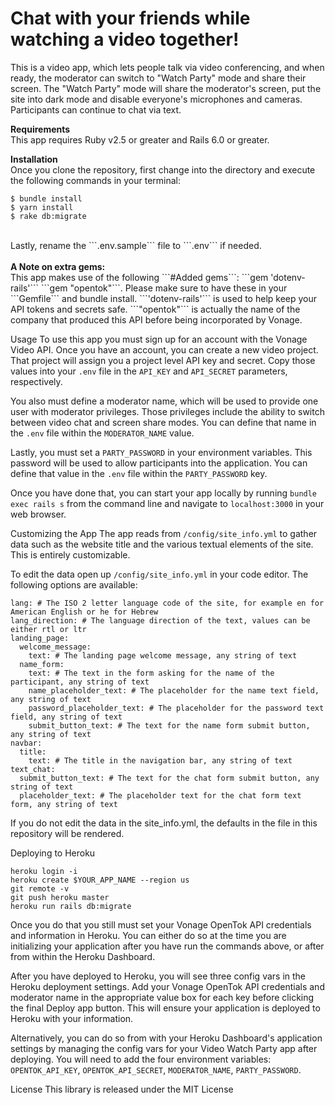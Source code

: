 <h1>Chat with your friends while watching a video together!</h1>

This is a video app, which lets people talk via video conferencing, and when ready, the moderator can switch to "Watch Party" mode and share their screen. The "Watch Party" mode will share the moderator's screen, put the site into dark mode and disable everyone's microphones and cameras. Participants can continue to chat via text.

<strong>Requirements</strong>
<br>
This app requires Ruby v2.5 or greater and Rails 6.0 or greater.

<strong>Installation</strong>
<br>
Once you clone the repository, first change into the directory and execute the following commands in your terminal:
<br>
```
$ bundle install
$ yarn install
$ rake db:migrate
```
<br>
Lastly, rename the ```.env.sample``` file to ```.env``` if needed.
<br>
<br>
<strong>A Note on extra gems:</strong>
<br>
This app makes use of the following ```#Added gems```: ```gem 'dotenv-rails'``` ```gem "opentok"```. Please make sure to have these in your ```Gemfile``` and bundle install. ```'dotenv-rails'``` is used to help keep your API tokens and secrets safe. ```"opentok"``` is actually the name of the company that produced this API before being incorporated by Vonage.

Usage
To use this app you must sign up for an account with the Vonage Video API. Once you have an account, you can create a new video project. That project will assign you a project level API key and secret. Copy those values into your ```.env``` file in the ```API_KEY``` and ```API_SECRET``` parameters, respectively.

You also must define a moderator name, which will be used to provide one user with moderator privileges. Those privileges include the ability to switch between video chat and screen share modes. You can define that name in the ```.env``` file within the ```MODERATOR_NAME``` value.

Lastly, you must set a ```PARTY_PASSWORD``` in your environment variables. This password will be used to allow participants into the application. You can define that value in the ```.env``` file within the ```PARTY_PASSWORD``` key.

Once you have done that, you can start your app locally by running ```bundle exec rails s``` from the command line and navigate to ```localhost:3000``` in your web browser.

Customizing the App
The app reads from ```/config/site_info.yml``` to gather data such as the website title and the various textual elements of the site. This is entirely customizable.

To edit the data open up ```/config/site_info.yml``` in your code editor. The following options are available:

```
lang: # The ISO 2 letter language code of the site, for example en for American English or he for Hebrew
lang_direction: # The language direction of the text, values can be either rtl or ltr
landing_page:
  welcome_message:
    text: # The landing page welcome message, any string of text
  name_form:
    text: # The text in the form asking for the name of the participant, any string of text
    name_placeholder_text: # The placeholder for the name text field, any string of text
    password_placeholder_text: # The placeholder for the password text field, any string of text
    submit_button_text: # The text for the name form submit button, any string of text
navbar:
  title:
    text: # The title in the navigation bar, any string of text
text_chat:
  submit_button_text: # The text for the chat form submit button, any string of text
  placeholder_text: # The placeholder text for the chat form text form, any string of text
 ```
 
If you do not edit the data in the site_info.yml, the defaults in the file in this repository will be rendered.

Deploying to Heroku

```
heroku login -i
heroku create $YOUR_APP_NAME --region us
git remote -v
git push heroku master
heroku run rails db:migrate
```

Once you do that you still must set your Vonage OpenTok API credentials and information in Heroku. You can either do so at the time you are initializing your application after you have run the commands above, or after from within the Heroku Dashboard.

After you have deployed to Heroku, you will see three config vars in the Heroku deployment settings. Add your Vonage OpenTok API credentials and moderator name in the appropriate value box for each key before clicking the final Deploy app button. This will ensure your application is deployed to Heroku with your information.

Alternatively, you can do so from with your Heroku Dashboard's application settings by managing the config vars for your Video Watch Party app after deploying. You will need to add the four environment variables: ```OPENTOK_API_KEY```, ```OPENTOK_API_SECRET```, ```MODERATOR_NAME```, ```PARTY_PASSWORD```.

License
This library is released under the MIT License
